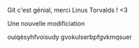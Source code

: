 Git c'est génial, merci Linus Torvalds ! <3

Une nouvelle modificiation

ouiqèsyhfvoisudy gvokulserbpfgvkmqsuer
